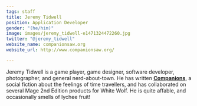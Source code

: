 ```yaml
---
tags: staff
title: Jeremy Tidwell
position: Application Developer
gender: "(he/him)"
image: images/jeremy_tidwell-e1471324472260.jpg
twitter: "@jeremy_tidwell"
website_name: companionsaw.org
website_url: http://www.companionsaw.org/

---
```

Jeremy Tidwell is a game player, game designer, software developer, photographer, and general nerd-about-town. He has written [**Companions**](http://www.companionsaw.org/), a social fiction about the feelings of time travellers, and has collaborated on several Mage 2nd Edition products for White Wolf. He is quite affable, and occasionally smells of lychee fruit!